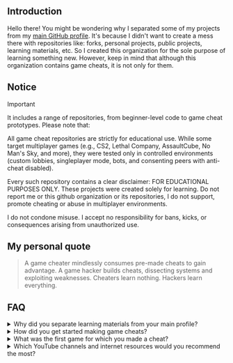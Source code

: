 ## Introduction
Hello there! You might be wondering why I separated some of my projects from my [main GitHub profile](https://github.com/pilot2254). It's because I didn't want to create a mess there with repositories like: forks, personal projects, public projects, learning materials, etc. So I created this organization for the sole purpose of learning something new. However, keep in mind that although this organization contains game cheats, it is not only for them.

## Notice
> [!IMPORTANT]
> It includes a range of repositories, from beginner-level code to game cheat prototypes. Please note that:
>
> All game cheat repositories are strictly for educational use. While some target multiplayer games (e.g., CS2, Lethal Company, AssaultCube, No Man's Sky, and more), they were tested only in controlled environments (custom lobbies, singleplayer mode, bots, and consenting peers with anti-cheat disabled).
>
> Every such repository contains a clear disclaimer: FOR EDUCATIONAL PURPOSES ONLY. These projects were created solely for learning. Do not report me or this github organization or its repositories, I do not support, promote cheating or abuse in multiplayer environments.
>
> I do not condone misuse. I accept no responsibility for bans, kicks, or consequences arising from unauthorized use.

## My personal quote
> A game cheater mindlessly consumes pre-made cheats to gain advantage. A game hacker builds cheats, dissecting systems and exploiting weaknesses. Cheaters learn nothing. Hackers learn everything.

## FAQ

<details>

  <summary>Why did you separate learning materials from your main profile?</summary>
  <br />
  Like I said before, It's because I didn't want to create a mess there with repositories like: forks, personal projects, public projects, learning materials, etc.
  
---

</details>
<!-- ================================================ FAQ ITEM ================================================ -->
<details>

  <summary>How did you get started making game cheats?</summary>
  <br />
  Since I was studying app development at home and game development at school, I wondered how I could combine these two subjects to learn something new. I searched for tutorials online and started learning Cheat Engine. After I learned the basics, I started combining it with dnSpy, and I'm currently on my way to combining it with C++.

---

</details>
<!-- ================================================ FAQ ITEM ================================================ -->
<details>

  <summary>What was the first game for which you made a cheat?</summary>
  <br>
  Obviously, it was the Cheat Engine tutorial 😅.<br />
  But, to be honest, I don't really remember what the first game I made cheats for was. I think it was GTFO

---
  
</details>
<!-- ================================================ FAQ ITEM ================================================ -->
<details>

  <summary>Which YouTube channels and internet resources would you recommend the most?</summary>
  <br>
  
  **General Development & Learning:**
  
  - [GitHub](https://github.com) - Explore open-source projects for inspiration and ideas, especially if you're unsure what to build.
  - [Build Your Own X](https://github.com/codecrafters-io/build-your-own-x) - A curated list of practical projects and tutorials you can implement yourself.
  - [cplusplus.com](https://cplusplus.com/) - Comprehensive C++ documentation and references.
  - [Unity Learn](https://learn.unity.com/) - Official Unity tutorials and learning paths.
  - [BroCode](https://www.youtube.com/@BroCodez) - High-quality, free coding tutorials covering multiple topics.
  - [TheCherno](https://www.youtube.com/@TheCherno) - In-depth C++ programming lectures.
  - [FreeCodeCamp's UE5 Tutorial](https://youtu.be/6UlU_FsicK8) - Extensive Unreal Engine 5 tutorial covering Blueprints, Materials, Level Design, and C++.
  - [FreeCodeCamp](https://www.freecodecamp.org/) - Broad range of free programming tutorials and courses.

  - [Jonathan Blow](https://www.youtube.com/@jblow888) - I put him here because he helped me with my lack of motivation, and inspired me in certain things
  
  **Game Hacking & Cheat Engine:**
  
  - [Swashed](https://www.youtube.com/@Swashed_) - Beginner-friendly Cheat Engine tutorials.
  - [Intigriti](https://www.youtube.com/@intigriti) - Another solid source for Cheat Engine beginners.
  - [GuidedHacking](https://www.youtube.com/@GuidedHacking) - Free YouTube tutorials plus paid content on their website.
  - [Cazz](https://www.youtube.com/@cazz) - Specialized in cheats for CS2, excellent content.
  - [manuroger](https://www.youtube.com/@manuroger112) - Some useful CS2 hacking videos; limited coverage.

---

</details>

<!--
<details>

  <summary>text text text</summary>
  <br>
  text text text

---
  
</details>
-->
